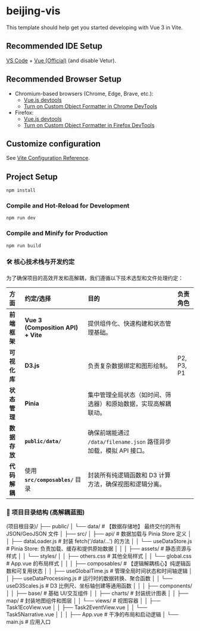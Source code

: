 # beijing-vis

This template should help get you started developing with Vue 3 in Vite.

## Recommended IDE Setup

[VS Code](https://code.visualstudio.com/) + [Vue (Official)](https://marketplace.visualstudio.com/items?itemName=Vue.volar) (and disable Vetur).

## Recommended Browser Setup

- Chromium-based browsers (Chrome, Edge, Brave, etc.):
  - [Vue.js devtools](https://chromewebstore.google.com/detail/vuejs-devtools/nhdogjmejiglipccpnnnanhbledajbpd) 
  - [Turn on Custom Object Formatter in Chrome DevTools](http://bit.ly/object-formatters)
- Firefox:
  - [Vue.js devtools](https://addons.mozilla.org/en-US/firefox/addon/vue-js-devtools/)
  - [Turn on Custom Object Formatter in Firefox DevTools](https://fxdx.dev/firefox-devtools-custom-object-formatters/)

## Customize configuration

See [Vite Configuration Reference](https://vite.dev/config/).

## Project Setup

```sh
npm install
```

### Compile and Hot-Reload for Development

```sh
npm run dev
```

### Compile and Minify for Production

```sh
npm run build
```
### 🛠️ 核心技术栈与开发约定

为了确保项目的高效开发和高解耦，我们遵循以下技术选型和文件处理约定：

| 方面 | 约定/选择 | 目的 | 负责角色 |
| :--- | :--- | :--- | :--- |
| **前端框架** | **Vue 3 (Composition API) + Vite** | 提供组件化、快速构建和状态管理基础。
| **可视化库** | **D3.js** | 负责复杂数据绑定和图形绘制。 | P2, P3, P1 |
| **状态管理** | **Pinia** | 集中管理全局状态（如时间、筛选器）和原始数据，实现高解耦联动。
| **数据存放** | **`public/data/`** | 确保前端能通过 `/data/filename.json` 路径异步加载，模拟 API 接口。 
| **代码解耦** | 使用 **`src/composables/`** 目录 | 封装所有纯逻辑函数和 D3 计算方法，确保视图和逻辑分离。 

### 📁 项目目录结构 (高解耦蓝图)
(项目根目录)/
├── public/
│   └── data/                 # 【数据存储地】 最终交付的所有 JSON/GeoJSON 文件
│
├── src/
│   ├── api/                  # 数据加载与 Pinia Store 定义
│   │   ├── dataLoader.js     # 封装 fetch('/data/...') 的方法
│   │   └── useDataStore.js   # Pinia Store: 负责加载、缓存和提供原始数据
│   │
│   ├── assets/               # 静态资源与样式
│   │   └── styles/
│   │       ├── others.css    # 其他全局样式
│   │       └── global.css    # App.vue 的布局样式
│   │
│   ├── composables/          # 【逻辑解耦核心】纯逻辑函数和可复用状态
│   │   ├── useGlobalTime.js  # 管理全局时间状态和时间轴逻辑
│   │   ├── useDataProcessing.js # 运行时的数据转换、聚合函数
│   │   └── useD3Scales.js    # D3 比例尺、坐标轴创建等通用函数
│   │
│   ├── components/
│   │   ├── base/             # 基础 UI/交互组件
│   │   ├── charts/           # 封装统计图表
│   │   ├── map/              # 封装地图组件和图层
│   │   └── views/            # 视图容器
│   │       ├── Task1EcoView.vue
│   │       ├── Task2EventView.vue
│   │       └── Task5Narrative.vue
│   │
│   ├── App.vue               # 干净的布局和启动逻辑
│   └── main.js               # 应用入口